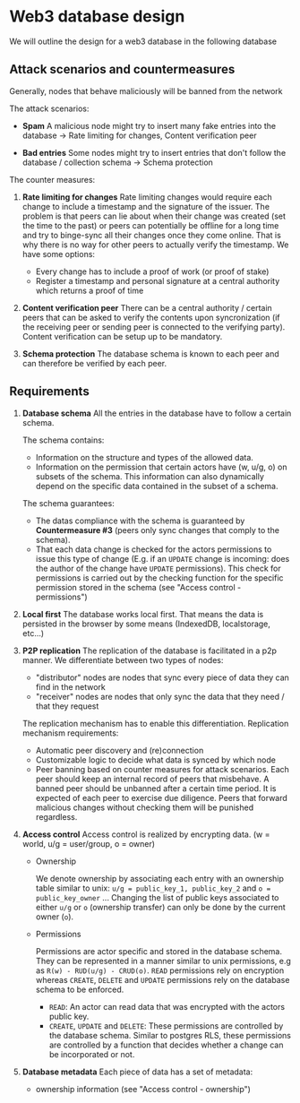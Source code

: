 # Web3 database design

We will outline the design for a web3 database in the following database

## Attack scenarios and countermeasures

Generally, nodes that behave maliciously will be banned from the network

The attack scenarios:

-   **Spam**
    A malicious node might try to insert many fake entries into the database -> Rate limiting for changes, Content verification peer

-   **Bad entries**
    Some nodes might try to insert entries that don't follow the database / collection schema -> Schema protection

The counter measures:

1.  **Rate limiting for changes**
    Rate limiting changes would require each change to include a timestamp and the signature of the issuer. The problem is that peers can lie about when their change was created (set the time to the past) or peers can potentially be offline for a long time and try to binge-sync all their changes once they come online. That is why there is no way for other peers to actually verify the timestamp. We have some options:

    -   Every change has to include a proof of work (or proof of stake)
    -   Register a timestamp and personal signature at a central authority which returns a proof of time

2.  **Content verification peer**
    There can be a central authority / certain peers that can be asked to verify the contents upon syncronization (if the receiving peer or sending peer is connected to the verifying party). Content verification can be setup up to be mandatory.

3.  **Schema protection**
    The database schema is known to each peer and can therefore be verified by each peer.

## Requirements

1.  **Database schema**
    All the entries in the database have to follow a certain schema.

    The schema contains:

    -   Information on the structure and types of the allowed data.
    -   Information on the permission that certain actors have (w, u/g, o) on subsets of the schema. This information can also dynamically depend on the specific data contained in the subset of a schema.

    The schema guarantees:

    -   The datas compliance with the schema is guaranteed by **Countermeasure #3** (peers only sync changes that comply to the schema).
    -   That each data change is checked for the actors permissions to issue this type of change (E.g. if an `UPDATE` change is incoming: does the author of the change have `UPDATE` permissions). This check for permissions is carried out by the checking function for the specific permission stored in the schema (see "Access control - permissions")

2.  **Local first**
    The database works local first. That means the data is persisted in the browser by some means (IndexedDB, localstorage, etc...)

3.  **P2P replication**
    The replication of the database is facilitated in a p2p manner. We differentiate between two types of nodes:

    -   "distributor" nodes are nodes that sync every piece of data they can find in the network
    -   "receiver" nodes are nodes that only sync the data that they need / that they request

    The replication mechanism has to enable this differentiation.
    Replication mechanism requirements:

    -   Automatic peer discovery and (re)connection
    -   Customizable logic to decide what data is synced by which node
    -   Peer banning based on counter measures for attack scenarios. Each peer should keep an internal record of peers that misbehave. A banned peer should be unbanned after a certain time period. It is expected of each peer to exercise due diligence. Peers that forward malicious changes without checking them will be punished regardless.

4.  **Access control**
    Access control is realized by encrypting data. (w = world, u/g = user/group, o = owner)

    -   Ownership

        We denote ownership by associating each entry with an ownership table similar to unix: `u/g = public_key_1, public_key_2` and `o = public_key_owner`
        ... Changing the list of public keys associated to either `u/g` or `o` (ownership transfer) can only be done by the current owner (`o`).

    -   Permissions

        Permissions are actor specific and stored in the database schema. They can be represented in a manner similar to unix permissions, e.g as `R(w) - RUD(u/g) - CRUD(o)`. `READ` permissions rely on encryption whereas `CREATE`, `DELETE` and `UPDATE` permissions rely on the database schema to be enforced.

        -   `READ`: An actor can read data that was encrypted with the actors public key.
        -   `CREATE`, `UPDATE` and `DELETE`: These permissions are controlled by the database schema. Similar to postgres RLS, these permissions are controlled by a function that decides whether a change can be incorporated or not.

5.  **Database metadata**
    Each piece of data has a set of metadata:
    -   ownership information (see "Access control - ownership")
